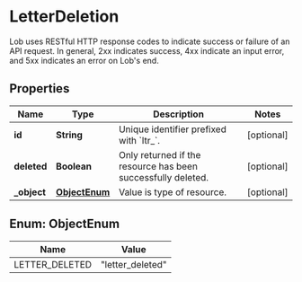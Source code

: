 

# LetterDeletion

Lob uses RESTful HTTP response codes to indicate success or failure of an API request. In general, 2xx indicates success, 4xx indicate an input error, and 5xx indicates an error on Lob's end.

## Properties

Name | Type | Description | Notes
------------ | ------------- | ------------- | -------------
**id** | **String** | Unique identifier prefixed with &#x60;ltr_&#x60;. |  [optional]
**deleted** | **Boolean** | Only returned if the resource has been successfully deleted. |  [optional]
**_object** | [**ObjectEnum**](#ObjectEnum) | Value is type of resource. |  [optional]



## Enum: ObjectEnum

Name | Value
---- | -----
LETTER_DELETED | &quot;letter_deleted&quot;



